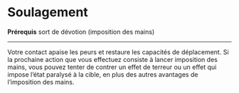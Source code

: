# Soulagement

<p><strong>Prérequis</strong> sort de dévotion (imposition des mains)</p>
<hr>
<p>Votre contact apaise les peurs et restaure les capacités de déplacement. Si la prochaine action que vous effectuez consiste à lancer imposition des mains, vous pouvez tenter de contrer un effet de terreur ou un effet qui impose l’état paralysé à la cible, en plus des autres avantages de l’imposition des mains.</p>